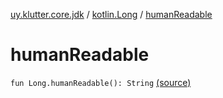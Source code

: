 [uy.klutter.core.jdk](../index.md) / [kotlin.Long](index.md) / [humanReadable](.)


# humanReadable
`fun Long.humanReadable(): String` [(source)](https://github.com/kohesive/klutter/blob/master/core-jdk6/src/main/kotlin/uy/klutter/core/jdk/Numbers.kt#L30)


